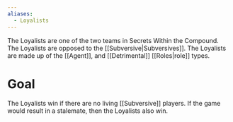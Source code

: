```yaml
---
aliases:
  - Loyalists
---
```

The Loyalists are one of the two teams in Secrets Within the Compound. The Loyalists are opposed to the [[Subversive|Subversives]]. The Loyalists are made up of the [[Agent]], and [[Detrimental]] [[Roles|role]] types.

# Goal
The Loyalists win if there are no living [[Subversive]] players. If the game would result in a stalemate, then the Loyalists also win.